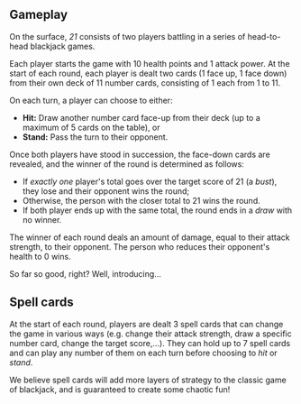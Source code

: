 ## Gameplay

On the surface, *21* consists of two players battling in a series of head-to-head blackjack games.

Each player starts the game with 10 health points and 1 attack power. At the start of each round, each player is dealt two cards (1 face up, 1 face down) from their own deck of 11 number cards, consisting of 1 each from 1 to 11.

On each turn, a player can choose to either:
- **Hit:** Draw another number card face-up from their deck (up to a maximum of 5 cards on the table), or
- **Stand:** Pass the turn to their opponent.

Once both players have stood in succession, the face-down cards are revealed, and the winner of the round is determined as follows:

- If *exactly one* player's total goes over the target score of 21 (a *bust*), they lose and their opponent wins the round;
- Otherwise, the person with the closer total to 21 wins the round.
- If both player ends up with the same total, the round ends in a *draw* with no winner.

The winner of each round deals an amount of damage, equal to their attack strength, to their opponent. The person who reduces their opponent's health to 0 wins.

So far so good, right? Well, introducing...

## Spell cards

At the start of each round, players are dealt 3 spell cards that can change the game in various ways (e.g. change their attack strength, draw a specific number card, change the target score,...). They can hold up to 7 spell cards and can play any number of them on each turn before choosing to *hit* or *stand*. 

We believe spell cards will add more layers of strategy to the classic game of blackjack, and is guaranteed to create some chaotic fun!
